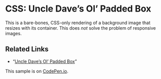 # CSS: Uncle Dave’s Ol’ Padded Box

This is a bare-bones, CSS-only rendering of a background image that resizes with its container. This does _not_ solve the problem of responsive images.

## Related Links

* “[Uncle Dave’s Ol’ Padded Box](http://daverupert.com/2012/04/uncle-daves-ol-padded-box/)”

This sample is on [CodePen.io](https://codepen.io/rasx/pen/jHEuv).